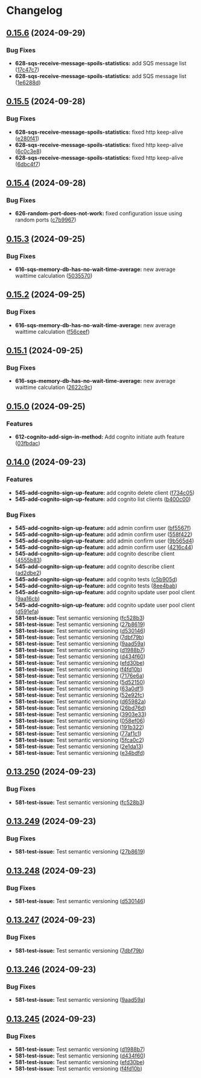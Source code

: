 # Changelog

## [0.15.6](https://github.com/jensvogt/awsmock/compare/v0.15.5...v0.15.6) (2024-09-29)


### Bug Fixes

* **628-sqs-receive-message-spoils-statistics:** add SQS message list ([17c47c7](https://github.com/jensvogt/awsmock/commit/17c47c7cf5b76c6b4810555759e874836d91b07e))
* **628-sqs-receive-message-spoils-statistics:** add SQS message list ([1e6288d](https://github.com/jensvogt/awsmock/commit/1e6288d372a194cf656ee7347f33165ad850de03))

## [0.15.5](https://github.com/jensvogt/awsmock/compare/v0.15.4...v0.15.5) (2024-09-28)


### Bug Fixes

* **628-sqs-receive-message-spoils-statistics:** fixed http keep-alive ([e280f41](https://github.com/jensvogt/awsmock/commit/e280f41ddb9e35055154a6f029c0b1b21d984648))
* **628-sqs-receive-message-spoils-statistics:** fixed http keep-alive ([6c0c3e8](https://github.com/jensvogt/awsmock/commit/6c0c3e8bc50e67d3aa8229acf7a92332d58f9552))
* **628-sqs-receive-message-spoils-statistics:** fixed http keep-alive ([6dbc4f7](https://github.com/jensvogt/awsmock/commit/6dbc4f7d343996eccd48e396c57ff59ab82fefd8))

## [0.15.4](https://github.com/jensvogt/awsmock/compare/v0.15.3...v0.15.4) (2024-09-28)


### Bug Fixes

* **626-random-port-does-not-work:** fixed configuration issue using random ports ([c7b9967](https://github.com/jensvogt/awsmock/commit/c7b9967681da55bdced8293453c3d49de526e570))

## [0.15.3](https://github.com/jensvogt/awsmock/compare/v0.15.2...v0.15.3) (2024-09-25)


### Bug Fixes

* **616-sqs-memory-db-has-no-wait-time-average:** new average waittime calculation ([5035570](https://github.com/jensvogt/awsmock/commit/50355708a8c5116e2979ec3060fc899d2021902f))

## [0.15.2](https://github.com/jensvogt/awsmock/compare/v0.15.1...v0.15.2) (2024-09-25)


### Bug Fixes

* **616-sqs-memory-db-has-no-wait-time-average:** new average waittime calculation ([f56ceef](https://github.com/jensvogt/awsmock/commit/f56ceefc4553f0fee316d00715c5d48539479add))

## [0.15.1](https://github.com/jensvogt/awsmock/compare/v0.15.0...v0.15.1) (2024-09-25)


### Bug Fixes

* **616-sqs-memory-db-has-no-wait-time-average:** new average waittime calculation ([2622c9c](https://github.com/jensvogt/awsmock/commit/2622c9c14ff6b445196fb913f73b4927c52cd12e))

## [0.15.0](https://github.com/jensvogt/awsmock/compare/v0.14.0...v0.15.0) (2024-09-25)


### Features

* **612-cognito-add-sign-in-method:** Add cognito initiate auth feature ([03fbdac](https://github.com/jensvogt/awsmock/commit/03fbdacdf011be443584baaccc987e664ab0e095))

## [0.14.0](https://github.com/jensvogt/awsmock/compare/v0.13.250...v0.14.0) (2024-09-23)


### Features

* **545-add-cognito-sign-up-feature:** add cognito delete client ([f734c05](https://github.com/jensvogt/awsmock/commit/f734c055ec8f282f8df5ac1b73a51b4418e4537d))
* **545-add-cognito-sign-up-feature:** add cognito list clients ([b400c00](https://github.com/jensvogt/awsmock/commit/b400c00b1e847fbe17dca373cacf06f8d41edaa8))


### Bug Fixes

* **545-add-cognito-sign-up-feature:** add admin confirm user ([bf5567f](https://github.com/jensvogt/awsmock/commit/bf5567fa7292d3cdb589791f53ee38c0e74cc419))
* **545-add-cognito-sign-up-feature:** add admin confirm user ([558f422](https://github.com/jensvogt/awsmock/commit/558f422247a6568dbebc29aee8e74ce0083c59be))
* **545-add-cognito-sign-up-feature:** add admin confirm user ([9b565d4](https://github.com/jensvogt/awsmock/commit/9b565d4d378846e6a2a7b70fd6a94dcf0fa2ffd7))
* **545-add-cognito-sign-up-feature:** add admin confirm user ([4216c44](https://github.com/jensvogt/awsmock/commit/4216c44b00060e70f70b5eab79814a61d76e743c))
* **545-add-cognito-sign-up-feature:** add cognito describe client ([4555b83](https://github.com/jensvogt/awsmock/commit/4555b8347a87db0c52b9b10e406a36498a0633fe))
* **545-add-cognito-sign-up-feature:** add cognito describe client ([ad2dbe2](https://github.com/jensvogt/awsmock/commit/ad2dbe2407ca829087df23c3ce0833d7081a8663))
* **545-add-cognito-sign-up-feature:** add cognito tests ([c5b905d](https://github.com/jensvogt/awsmock/commit/c5b905d2a91180d24e4020435b1df5b1a476fc29))
* **545-add-cognito-sign-up-feature:** add cognito tests ([8ee4bab](https://github.com/jensvogt/awsmock/commit/8ee4babbdb8286381b1edfa669cbeed764408ee1))
* **545-add-cognito-sign-up-feature:** add cognito update user pool client ([9aa16cb](https://github.com/jensvogt/awsmock/commit/9aa16cbc5c3b19ae0f84d68d9f2dd05901047289))
* **545-add-cognito-sign-up-feature:** add cognito update user pool client ([d591efa](https://github.com/jensvogt/awsmock/commit/d591efa8c0aa062e3d4e1f3a417f83c86a25a050))
* **581-test-issue:** Test semantic versioning ([fc528b3](https://github.com/jensvogt/awsmock/commit/fc528b309b24f16a6b3dfa276ff402e470b0e3d3))
* **581-test-issue:** Test semantic versioning ([27b8619](https://github.com/jensvogt/awsmock/commit/27b86190c8fafbd0ef6d689fe270231adfab526f))
* **581-test-issue:** Test semantic versioning ([d530146](https://github.com/jensvogt/awsmock/commit/d5301467878a525298c82f6502ed27faa8605609))
* **581-test-issue:** Test semantic versioning ([7dbf79b](https://github.com/jensvogt/awsmock/commit/7dbf79b91100f9fa460103245a51c1f913d2e851))
* **581-test-issue:** Test semantic versioning ([9aad59a](https://github.com/jensvogt/awsmock/commit/9aad59ad00c455c233737a233ebe82727fda1353))
* **581-test-issue:** Test semantic versioning ([d1988b7](https://github.com/jensvogt/awsmock/commit/d1988b77b17d17ab96c111702a35ec46b6a40863))
* **581-test-issue:** Test semantic versioning ([d434f60](https://github.com/jensvogt/awsmock/commit/d434f60dcccfb4df256c16a640faa525ff54261f))
* **581-test-issue:** Test semantic versioning ([efd30be](https://github.com/jensvogt/awsmock/commit/efd30be68f6163cb7b058ac3faa4a61346730c93))
* **581-test-issue:** Test semantic versioning ([f4fd10b](https://github.com/jensvogt/awsmock/commit/f4fd10b4dcb153433b69e6381b5b4c05c577e270))
* **581-test-issue:** Test semantic versioning ([7176e6a](https://github.com/jensvogt/awsmock/commit/7176e6a9a29d4aa9c4c0d0e6a2066b327ad0c91c))
* **581-test-issue:** Test semantic versioning ([5d52150](https://github.com/jensvogt/awsmock/commit/5d52150d657afdd2975e29e9c05f9bb61844cc26))
* **581-test-issue:** Test semantic versioning ([63a0df1](https://github.com/jensvogt/awsmock/commit/63a0df108ad48e05c697e2d7de88a2ad86457da6))
* **581-test-issue:** Test semantic versioning ([52e92fc](https://github.com/jensvogt/awsmock/commit/52e92fcdcb6b8f1aba9991de92c328d97febf239))
* **581-test-issue:** Test semantic versioning ([d65982a](https://github.com/jensvogt/awsmock/commit/d65982a0cb917ce121c8adeb4061482c61e09301))
* **581-test-issue:** Test semantic versioning ([26bd76d](https://github.com/jensvogt/awsmock/commit/26bd76d646a6661783a02ac070b66dfc29675065))
* **581-test-issue:** Test semantic versioning ([3903e33](https://github.com/jensvogt/awsmock/commit/3903e339af46c45e01fe819dd42e87b8af50c5d1))
* **581-test-issue:** Test semantic versioning ([058ef06](https://github.com/jensvogt/awsmock/commit/058ef06b23876d59e9b719e5eb020cf115d74607))
* **581-test-issue:** Test semantic versioning ([191b322](https://github.com/jensvogt/awsmock/commit/191b322e142a5f1723dd74a810b7e768c057cffd))
* **581-test-issue:** Test semantic versioning ([77af1c1](https://github.com/jensvogt/awsmock/commit/77af1c16d9ea208a7021e00a03e88212fb478cbe))
* **581-test-issue:** Test semantic versioning ([5fca0c2](https://github.com/jensvogt/awsmock/commit/5fca0c23f4b5d95eff650feedce4048fdb2b1efe))
* **581-test-issue:** Test semantic versioning ([2e1da13](https://github.com/jensvogt/awsmock/commit/2e1da139c5f2f48b0f3485eae82f3e72ce030c61))
* **581-test-issue:** Test semantic versioning ([e34bdfd](https://github.com/jensvogt/awsmock/commit/e34bdfdc0d056827dee23117b0a826a4ecd1f7de))

## [0.13.250](https://github.com/jensvogt/awsmock/compare/v0.13.249...v0.13.250) (2024-09-23)


### Bug Fixes

* **581-test-issue:** Test semantic versioning ([fc528b3](https://github.com/jensvogt/awsmock/commit/fc528b309b24f16a6b3dfa276ff402e470b0e3d3))

## [0.13.249](https://github.com/jensvogt/awsmock/compare/v0.13.248...v0.13.249) (2024-09-23)


### Bug Fixes

* **581-test-issue:** Test semantic versioning ([27b8619](https://github.com/jensvogt/awsmock/commit/27b86190c8fafbd0ef6d689fe270231adfab526f))

## [0.13.248](https://github.com/jensvogt/awsmock/compare/v0.13.247...v0.13.248) (2024-09-23)


### Bug Fixes

* **581-test-issue:** Test semantic versioning ([d530146](https://github.com/jensvogt/awsmock/commit/d5301467878a525298c82f6502ed27faa8605609))

## [0.13.247](https://github.com/jensvogt/awsmock/compare/v0.13.246...v0.13.247) (2024-09-23)


### Bug Fixes

* **581-test-issue:** Test semantic versioning ([7dbf79b](https://github.com/jensvogt/awsmock/commit/7dbf79b91100f9fa460103245a51c1f913d2e851))

## [0.13.246](https://github.com/jensvogt/awsmock/compare/v0.13.245...v0.13.246) (2024-09-23)


### Bug Fixes

* **581-test-issue:** Test semantic versioning ([9aad59a](https://github.com/jensvogt/awsmock/commit/9aad59ad00c455c233737a233ebe82727fda1353))

## [0.13.245](https://github.com/jensvogt/awsmock/compare/0.13.244...v0.13.245) (2024-09-23)


### Bug Fixes

* **581-test-issue:** Test semantic versioning ([d1988b7](https://github.com/jensvogt/awsmock/commit/d1988b77b17d17ab96c111702a35ec46b6a40863))
* **581-test-issue:** Test semantic versioning ([d434f60](https://github.com/jensvogt/awsmock/commit/d434f60dcccfb4df256c16a640faa525ff54261f))
* **581-test-issue:** Test semantic versioning ([efd30be](https://github.com/jensvogt/awsmock/commit/efd30be68f6163cb7b058ac3faa4a61346730c93))
* **581-test-issue:** Test semantic versioning ([f4fd10b](https://github.com/jensvogt/awsmock/commit/f4fd10b4dcb153433b69e6381b5b4c05c577e270))
